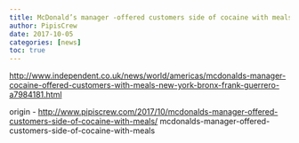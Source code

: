 ```yaml
---
title: McDonald’s manager -offered customers side of cocaine with meals
author: PipisCrew
date: 2017-10-05
categories: [news]
toc: true
---
```


http://www.independent.co.uk/news/world/americas/mcdonalds-manager-cocaine-offered-customers-with-meals-new-york-bronx-frank-guerrero-a7984181.html

origin - http://www.pipiscrew.com/2017/10/mcdonalds-manager-offered-customers-side-of-cocaine-with-meals/ mcdonalds-manager-offered-customers-side-of-cocaine-with-meals